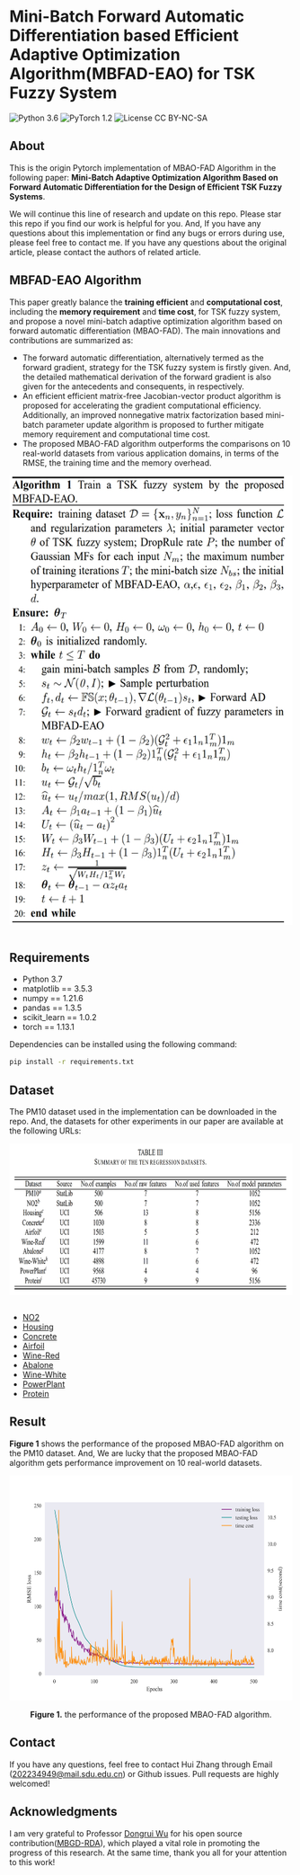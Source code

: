 # Mini-Batch Forward Automatic Differentiation based Efficient Adaptive Optimization Algorithm(MBFAD-EAO) for TSK Fuzzy System
![Python 3.6](https://img.shields.io/badge/python-3.7-green.svg?style=plastic)
![PyTorch 1.2](https://img.shields.io/badge/PyTorch%20-%23EE4C2C.svg?style=plastic)
![License CC BY-NC-SA](https://img.shields.io/badge/license-CC_BY--NC--SA--green.svg?style=plastic)

## About

This is the origin Pytorch implementation of MBAO-FAD Algorithm in the following paper: **Mini-Batch Adaptive Optimization Algorithm Based on Forward Automatic Differentiation for the Design of Efficient TSK Fuzzy Systems**.  

We will continue this line of research and update on this repo. Please star this repo if you find our work is helpful for you. And, If you have any questions about this implementation or find any bugs or errors during use, please feel free to contact me. If you have any questions about the original article,  please contact the authors of related article.


## MBFAD-EAO Algorithm
This paper greatly balance the **training efficient** and **computational cost**, including the **memory requirement** and **time cost**, for TSK fuzzy system, and propose a novel mini-batch adaptive optimization algorithm based on forward automatic differentiation (MBAO-FAD). The main innovations and contributions are summarized as:

- The forward automatic differentiation, alternatively termed as the forward gradient, strategy for the TSK fuzzy system is firstly given. And, the detailed mathematical derivation of the forward gradient is also given for the antecedents and consequents, in respectively.
- An efficient efficient matrix-free Jacobian-vector product algorithm is proposed for accelerating the gradient computational efficiency. Additionally, an improved nonnegative matrix factorization based mini-batch parameter update algorithm is proposed to further mitigate memory requirement and computational time cost.
- The proposed MBAO-FAD algorithm outperforms the comparisons on 10 real-world datasets from various application domains, in terms of the RMSE, the training time and the memory overhead.

<p align="center">
<img src=".\pic\Algorithm.png" height = "800" alt="" align=center />
<br><br>
</p>


## Requirements

- Python 3.7
- matplotlib == 3.5.3
- numpy == 1.21.6
- pandas == 1.3.5
- scikit_learn == 1.0.2
- torch == 1.13.1

Dependencies can be installed using the following command:
```bash
pip install -r requirements.txt
```

## Dataset

The PM10 dataset used in the implementation can be downloaded in the repo. And, the datasets for other experiments in our paper are available at the following URLs:

<p align="center">
<img src=".\pic\dataset.png" height = "270" alt="" align=center />
<br><br>
</p>


- [NO2](http://lib.stat.cmu.edu/datasets/NO2.dat)
- [Housing](https://archive.ics.uci.edu/ml/machine-learning-databases/housing/)
- [Concrete](https://archive.ics.uci.edu/ml/datasets/Concrete+Compressive+Strength)
- [Airfoil](https://archive.ics.uci.edu/ml/datasets/Airfoil+Self-Noise)
- [Wine-Red](https://archive.ics.uci.edu/ml/datasets/Wine+Quality)
- [Abalone](https://archive.ics.uci.edu/ml/datasets/Abalone)
- [Wine-White](https://archive.ics.uci.edu/ml/datasets/Wine+Quality)
- [PowerPlant](https://archive.ics.uci.edu/ml/datasets/Combined+Cycle+Power+Plant)
- [Protein](https://archive.ics.uci.edu/ml/datasets/Physicochemical+Properties+of+Protein+Tertiary+Structure)


## Result

**Figure 1** shows the performance of the proposed MBAO-FAD algorithm on the PM10 dataset. And, We are lucky that the proposed MBAO-FAD algorithm gets performance improvement on 10 real-world datasets.

<p align="center">
<img src="./pic/PM10_MBFAD_EAO.png" height = "400" alt="" align=center />
<br><br>
<b>Figure 1.</b> the performance of the proposed MBAO-FAD algorithm.
</p>


## Contact
If you have any questions, feel free to contact Hui Zhang through Email (202234949@mail.sdu.edu.cn) or Github issues. Pull requests are highly welcomed!

## Acknowledgments
I am very grateful to Professor [Dongrui Wu](https://github.com/drwuHUST) for his open source contribution([MBGD-RDA](https://github.com/drwuHUST/MBGD_RDA)), which played a vital role in promoting the progress of this research. At the same time, thank you all for your attention to this work!
